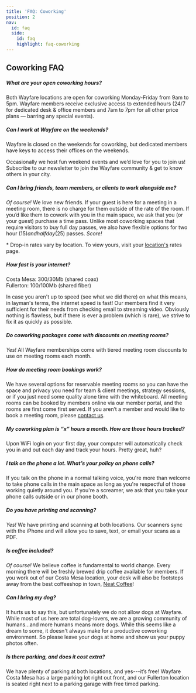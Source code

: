 ```yaml
---
title: 'FAQ: Coworking'
position: 2
nav:
  id: faq
  side:
    id: faq
    highlight: faq-coworking
---
```


## Coworking FAQ

##### What are your open coworking hours?

Both Wayfare locations are open for coworking Monday-Friday from 9am to 5pm. Wayfare members receive exclusive access to extended hours (24/7 for dedicated desk & office members and 7am to 7pm for all other price plans — barring any special events).

##### Can I work at Wayfare on the weekends?

Wayfare is closed on the weekends for coworking, but dedicated members have keys to access their offices on the weekends.

Occasionally we host fun weekend events and we’d love for you to join us! Subscribe to our newsletter to join the Wayfare community & get to know others in your city.

##### Can I bring friends, team members, or clients to work alongside me?

_Of course!_ We love new friends. If your guest is here for a meeting in a meeting room, there is no charge for them outside of the rate of the room. If you’d like them to cowork with you in the main space, we ask that you (or your guest) purchase a time pass. Unlike most coworking spaces that require visitors to buy full day passes, we also have flexible options for two hour ($15) and half day ($25) passes. _Score!_


\* Drop-in rates vary by location. To view yours, visit your [location's](/locations) rates page.

##### How fast is your internet?

Costa Mesa: 300/30Mb (shared coax)  
Fullerton: 100/100Mb (shared fiber)

In case you aren't up to speed (see what we did there) on what this means, in layman's terms, the internet speed is fast! Our members find it very sufficient for their needs from checking email to streaming video. Obviously nothing is flawless, but if there is ever a problem (which is rare), we strive to fix it as quickly as possible.

##### Do coworking packages come with discounts on meeting rooms?

_Yes!_ All Wayfare memberships come with tiered meeting room discounts to use on meeting rooms each month.

##### How do meeting room bookings work?

We have several options for reservable meeting rooms so you can have the space and privacy you need for team & client meetings, strategy sessions, or if you just need some quality alone time with the whiteboard. All meeting rooms can be booked by members online via our member portal, and the rooms are first come first served. If you aren’t a member and would like to book a meeting room, please [contact us](https://wayfare.typeform.com/to/vn3h2H).

##### My coworking plan is “x” hours a month. How are those hours tracked?

Upon WiFi login on your first day, your computer will automatically check you in and out each day and track your hours. Pretty great, huh?

##### I talk on the phone a lot. What’s your policy on phone calls?

If you talk on the phone in a normal talking voice, you're more than welcome to take phone calls in the main space as long as you're respectful of those working quietly around you. If you're a screamer, we ask that you take your phone calls outside or in our phone booth.

##### Do you have printing and scanning?

_Yes!_ We have printing and scanning at both locations. Our scanners sync with the iPhone and will allow you to save, text, or email your scans as a PDF.

##### Is coffee included?

_Of course!_ We believe coffee is fundamental to world change. Every morning there will be freshly brewed drip coffee available for members. If you work out of our Costa Mesa location, your desk will also be footsteps away from the best coffeeshop in town, [Neat Coffee](http://www.neat.coffee)!

##### Can I bring my dog?

It hurts us to say this, but unfortunately we do not allow dogs at Wayfare. While most of us here are total dog-lovers, we are a growing community of humans...and more humans means more dogs. While this seems like a dream to some, it doesn't always make for a productive coworking environment. So please leave your dogs at home and show us your puppy photos often.

##### Is there parking, and does it cost extra?

We have plenty of parking at both locations, and yes---it’s free! Wayfare Costa Mesa has a large parking lot right out front, and our Fullerton location is seated right next to a parking garage with free timed parking.
